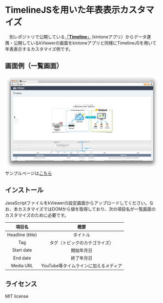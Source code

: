 # TimelineJSを用いた年表表示カスタマイズ

　別レポジトリで公開している[「**Timeline**」](https://github.com/yamaryu0508/kintone-JS/tree/master/timeline)（kintoneアプリ）からデータ連携・公開しているkViewerの画面をkintoneアプリと同様にTimelineJSを用いて年表表示するカスタマイズ例です。

## 画面例（一覧画面）
![kviewer](image/kviewerImage.png)
　サンプルページは[こちら](https://viewer.kintoneapp.com/public/index-view/90?viewCode=e2d482b02c766a6674f166e2e0c95fa642b1106d)

## インストール
JavaScriptファイルをkViewerの設定画面からアップロードしてください。なお、本カスタマイズではDOMから値を取得しており、次の項目名が一覧画面のカスタマイズのために必要です。

| 項目名 | 概要 |
|:------------:|:------------:|
| Headline (title) | タイトル |
| Tag | タグ（トピックのカテゴライズ） |
| Start date | 開始年月日 |
| End date | 終了年月日 |
| Media URL | YouTube等タイムラインに加えるメディア |

## ライセンス
MIT license